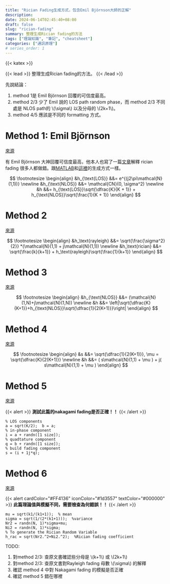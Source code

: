 ```yaml
---
title: "Rician Fading生成方式，包含Emil Björnson大師的正解"
description: 
date: 2024-06-14T02:45:40+08:00
draft: false
slug: "rician-fading"
summary: 整理生成Rician fading的方法
tags: ["理論知識", "筆記", "cheatsheet"]
categories: ["通訊原理"]
# series_order: 1
---
```

{{< katex >}}

{{< lead >}}
整理生成Rician fading的方法。
{{< /lead >}}

先說結論：
1. method 1是 Emil Björnson 回覆的可信度最高。
2. method 2/3 少了 Emil 說的 LOS path random phase，而 method 2/3 不同處是 NLOS path的 \\(\sigma\\) 以及分母的 \\(2k+1\\)。
3. method 4/5 應該是不同的 formatting 方式。

# Method 1: Emil Björnson
[來源](https://www.researchgate.net/post/How_to_compute_Rician_fading_in_matlab)

有 Emil Björnson 大神回覆可信度最高，他本人也寫了一篇[文章](https://ma-mimo.ellintech.se/2020/03/02/rician-fading-a-channel-model-often-misunderstood/)解釋 rician fading 很多人都做錯。跟[MATLAB](https://www.mathworks.com/help/comm/ug/fading-channels.html)和[這裡](https://web.xidian.edu.cn/bmbai/files/20150129_145929.pdf)的生成方式一樣。

$$
\footnotesize
\begin{align}
&h_{\text{LOS}} &&= e^{(j2\pi\mathcal{N}(1,1))} \newline
&h_{\text{NLOS}} &&= \mathcal{CN}(0, \sigma^2) \newline
&h &&= h_{\text{LOS}}\sqrt{\dfrac{K}{K + 1}} + h_{\text{NLOS}}\sqrt{\frac{1}{K + 1}}
\end{align}
$$

# Method 2
[來源](https://zhuanlan.zhihu.com/p/378334372)

$$ 
\footnotesize
\begin{align}
&h_\text{rayleigh} &&= \sqrt{\frac{\sigma^2}{2}} *(\mathcal{N}(1,1) + j\mathcal{N}(1,1)) \newline
&h_\text{rician} &&= \sqrt{\frac{k}{k+1}} + h_\text{rayleigh}\sqrt{\frac{1}{k+1}}
\end{align}
$$

# Method 3
[來源](https://dsp.stackexchange.com/questions/84493/how-to-code-rician-fading-channel-gains-from-k-factor)

$$
\footnotesize 
\begin{align}
&h_{\text{NLOS}} &&= (\mathcal{N}(1,N)+j\mathcal{N}(1,N)) \newline
&h &&= \left|\sqrt{\dfrac{K}{K+1}}+h_{\text{NLOS}}\sqrt{\dfrac{1}{2(K+1)}}\right|
\end{align}
$$

# Method 4
[來源](https://dsp.stackexchange.com/questions/84493/how-to-code-rician-fading-channel-gains-from-k-factor)

$$
\footnotesize 
\begin{align}
&s &&= \sqrt{\dfrac{1}{2(K+1)}}, \mu = \sqrt{\dfrac{K}{2(K+1)}} \newline
&h &&= ( s\mathcal{N}(1,1) + \mu ) + j( s\mathcal{N}(1,1) + \mu )
\end{align}
$$

# Method 5
[來源](https://github.com/gokhanntosun/multipath-channel-models/blob/main/Rician_Fading.m)

{{< alert >}}
**測試此篇的nakagami fading是否正確！！**
{{< /alert >}}

```
% LOS components
a = sqrt(K/2);  b = a;
% in-phase component
i = a + randn([1 size]);
% quadtature component
q = b + randn([1 size]);
% build fading component
s = (i + 1j*q);
```

# Method 6
[來源](https://github.com/Deeshant2234/QAM-Simulation-MATLAB/blob/main/QAM_BER.m)

{{< alert cardColor="#FF4136" iconColor="#1d3557" textColor="#000000" >}}
**此篇理論值與模擬不同，需要檢查為何錯誤！！**
{{< /alert >}}


```
mu = sqrt(k1/(k1+1));  % mean
sigma = sqrt(1/(2*(k1+1)));  %variance
Nr2 = randn(N, 1)*sigma+mu;
Ni2 = randn(N, 1)*sigma;
% To generate the Rician Random Variable
h_rac = sqrt(Nr2.^2+Ni2.^2);  %Rician fading coefficient
```


TODO:
1. 對method 2/3: 查原文書確認些分母是 \\(k+1\\) 或 \\(2k+1\\)
2. 對method 2/3: 查原文書對Rayleigh fading 母數 \\(\sigma\\) 的解釋
3. 確認 method 4 中對 Nakagami fading 的模擬是否正確
4. 確認 method 5 錯在哪裡
